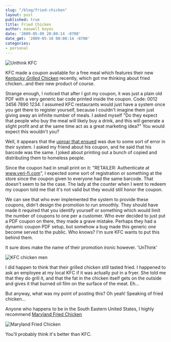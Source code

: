 ```yaml
---
slug: "/blog/fried-chicken"
layout: post
published: true
title: Fried Chicken
author: maxwell keyes
date: '2009-05-09 20:00:14 -0700'
date_gmt: '2009-05-10 00:00:14 -0700'
categories:
- personal
---
```


![Unthink KFC](./kfc-unthink.jpg "Unthink KFC")

KFC made a coupon available for a free meal which features their new [Kentucky *Grilled* Chicken](http://www.unthinkfc.com/) recently,
which got me thinking about fried chicken...and their new product of course.

Strange enough, I noticed that after I got my coupon, it was just a plain old PDF with a very generic bar code printed inside the
coupon. Code: 0012 3456 7890 1234. I assumed KFC restaurants would just have a system once you get there to register yourself,
because I couldn't imagine them just giving away an infinite number of meals. I asked myself "Do they expect that people who
buy the meal will likely buy a drink, and this will generate a slight profit and at the same time act as a great marketing idea?"
You would expect this wouldn't you?

Well, it appears that the [uproar that ensued](http://www.sundayherald.com/international/shinternational/display.var.2507175.0.0.php)
was due to some sort of error in their system. I asked my friend about his coupon, and he said that his barcode was the same.
I joked about printing out a bunch of copied and distributing them to homeless people.

Since the coupon had in small print on it: "RETAILER: Authenticate at www.veri-fi.com", I expected some sort of registration or
something at the store since the coupon given to everyone had the same barcode. That doesn't seem to be the case. The lady at
the counter when I went to redeem my coupon told me that it's not valid but they would still honor the coupon.

We can see that who ever implemented the system to provide these coupons, didn't design the promotion to run smoothly. They
should have made it required that you identify yourself or something which would limit the number of coupons to one per a
customer. Who ever decided to just put a PDF coupon on there, they made a grave mistake. Perhaps they had a dynamic coupon PDF
setup, but somehow a bug made this generic one become served to the public. Who knows? I'm sure KFC wants to put this behind them.

It sure does make the name of their promotion ironic however. 'UnThink'

![KFC chicken men](./kfc-chicken-men.gif "KFC Chicken men")

I did happen to think that their grilled chicken still tasted fried. I happened to ask an employee at my local KFC if it was
actually put in a fryer. She told me that they do grill it, and that the fat in the chicken itself gets on the outside and
gives it that burned oil film on the surface of the meat. Eh...

But anyway, what was my point of posting this? Oh yeah! Speaking of fried chicken...

Anyone who happens to be in the South Eastern United States, I highly recommend [Maryland Fried Chicken](http://www.marylandfriedchicken.com/)

![Maryland Fried Chicken](./maryland-fried-chicken.jpg "Maryland Fried Chicken")

You'll probably think it's better than KFC.

